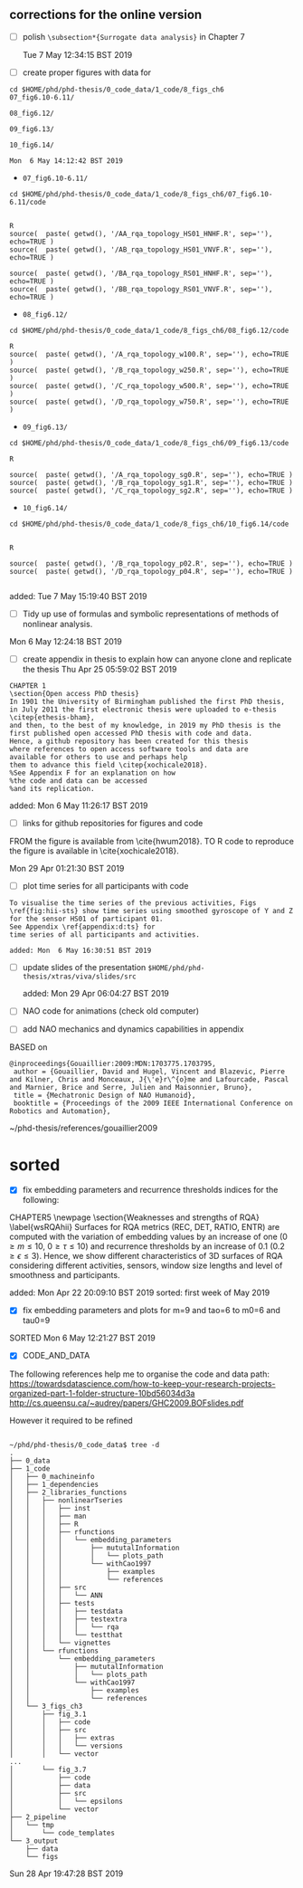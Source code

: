 corrections for the online version
---


* [ ] polish `\subsection*{Surrogate data analysis}` in Chapter 7

	Tue  7 May 12:34:15 BST 2019



* [ ] create proper figures with data for

```
cd $HOME/phd/phd-thesis/0_code_data/1_code/8_figs_ch6 
07_fig6.10-6.11/  

08_fig6.12/  

09_fig6.13/  

10_fig6.14/
```
	Mon  6 May 14:12:42 BST 2019




* `07_fig6.10-6.11/`

```
cd $HOME/phd/phd-thesis/0_code_data/1_code/8_figs_ch6/07_fig6.10-6.11/code 


R
source(  paste( getwd(), '/AA_rqa_topology_HS01_HNHF.R', sep=''), echo=TRUE )
source(  paste( getwd(), '/AB_rqa_topology_HS01_VNVF.R', sep=''), echo=TRUE )

source(  paste( getwd(), '/BA_rqa_topology_RS01_HNHF.R', sep=''), echo=TRUE )
source(  paste( getwd(), '/BB_rqa_topology_RS01_VNVF.R', sep=''), echo=TRUE )
```




* `08_fig6.12/`

```
cd $HOME/phd/phd-thesis/0_code_data/1_code/8_figs_ch6/08_fig6.12/code 

R
source(  paste( getwd(), '/A_rqa_topology_w100.R', sep=''), echo=TRUE )
source(  paste( getwd(), '/B_rqa_topology_w250.R', sep=''), echo=TRUE )
source(  paste( getwd(), '/C_rqa_topology_w500.R', sep=''), echo=TRUE )
source(  paste( getwd(), '/D_rqa_topology_w750.R', sep=''), echo=TRUE )
```



* `09_fig6.13/`


```
cd $HOME/phd/phd-thesis/0_code_data/1_code/8_figs_ch6/09_fig6.13/code

R

source(  paste( getwd(), '/A_rqa_topology_sg0.R', sep=''), echo=TRUE )
source(  paste( getwd(), '/B_rqa_topology_sg1.R', sep=''), echo=TRUE )
source(  paste( getwd(), '/C_rqa_topology_sg2.R', sep=''), echo=TRUE )

```



* `10_fig6.14/`
```
cd $HOME/phd/phd-thesis/0_code_data/1_code/8_figs_ch6/10_fig6.14/code 


R

source(  paste( getwd(), '/B_rqa_topology_p02.R', sep=''), echo=TRUE )
source(  paste( getwd(), '/D_rqa_topology_p04.R', sep=''), echo=TRUE )


```


added:  Tue  7 May 15:19:40 BST 2019






* [ ]	Tidy up use of formulas and symbolic 
	representations of methods of nonlinear analysis.
	
Mon  6 May 12:24:18 BST 2019



* [ ] create appendix in thesis to explain 
	how can anyone clone and replicate
	the thesis
	Thu Apr 25 05:59:02 BST 2019



```
CHAPTER 1
\section{Open access PhD thesis}
In 1901 the University of Birmingham published the first PhD thesis, 
in July 2011 the first electronic thesis were uploaded to e-thesis 
\citep{ethesis-bham}, 
and then, to the best of my knowledge, in 2019 my PhD thesis is the 
first published open accessed PhD thesis with code and data.
Hence, a github repository has been created for this thesis 
where references to open access software tools and data are 
available for others to use and perhaps help 
them to advance this field \citep{xochicale2018}.
%See Appendix F for an explanation on how 
%the code and data can be accessed 
%and its replication.
```

added: Mon  6 May 11:26:17 BST 2019

* [ ] links for github repositories for figures and code

FROM
	the figure is available from \cite{hwum2018}.
TO
	R code to reproduce the figure is available in \cite{xochicale2018}.


Mon 29 Apr 01:21:30 BST 2019





* [ ] plot time series for all participants with code

```
To visualise the time series of the previous activities, Figs 
\ref{fig:hii-sts} show time series using smoothed gyroscope of Y and Z 
for the sensor HS01 of participant 01.
See Appendix \ref{appendix:d:ts} for 
time series of all participants and activities. 
```

	added: Mon  6 May 16:30:51 BST 2019


* [ ] update slides of the presentation
	`$HOME/phd/phd-thesis/xtras/viva/slides/src`
	
	added: Mon 29 Apr 06:04:27 BST 2019





* [ ] NAO code for animations (check old computer)
	

* [ ] add NAO mechanics and dynamics capabilities in appendix

BASED on
```
@inproceedings{Gouaillier:2009:MDN:1703775.1703795,
 author = {Gouaillier, David and Hugel, Vincent and Blazevic, Pierre and Kilner, Chris and Monceaux, J{\'e}r\^{o}me and Lafourcade, Pascal and Marnier, Brice and Serre, Julien and Maisonnier, Bruno},
 title = {Mechatronic Design of NAO Humanoid},
 booktitle = {Proceedings of the 2009 IEEE International Conference on Robotics and Automation},
 ```

~/phd-thesis/references/gouaillier2009 













# sorted 





* [x] fix embedding parameters and recurrence thresholds indices
for the following: 

CHAPTER5
\newpage
\section{Weaknesses and strengths of RQA} \label{wsRQAhii}
Surfaces for RQA metrics (REC, DET, RATIO, ENTR) are computed with the 
variation of embedding values by an increase of one 
($0 \ge m \le 10$, $0 \ge \tau \le 10$) 
and recurrence thresholds by an increase of 0.1 ($0.2 \ge \epsilon \le 3$).
Hence, we show different characteristics of 3D surfaces of RQA considering 
different activities, sensors, window size lengths and level of smoothness 
and participants.


added: Mon Apr 22 20:09:10 BST 2019
sorted: first week of May 2019







* [x] fix embedding parameters and plots for m=9 and tao=6
	to 
	m0=6 and tau0=9

SORTED Mon  6 May 12:21:27 BST 2019





* [x] CODE_AND_DATA

The following references help me to organise the code and data 
path: 
https://towardsdatascience.com/how-to-keep-your-research-projects-organized-part-1-folder-structure-10bd56034d3a
http://cs.queensu.ca/~audrey/papers/GHC2009.BOFslides.pdf


However it required to be refined

```

~/phd/phd-thesis/0_code_data$ tree -d
.
├── 0_data
├── 1_code
│   ├── 0_machineinfo
│   ├── 1_dependencies
│   ├── 2_libraries_functions
│   │   ├── nonlinearTseries
│   │   │   ├── inst
│   │   │   ├── man
│   │   │   ├── R
│   │   │   ├── rfunctions
│   │   │   │   └── embedding_parameters
│   │   │   │       ├── mututalInformation
│   │   │   │       │   └── plots_path
│   │   │   │       └── withCao1997
│   │   │   │           ├── examples
│   │   │   │           └── references
│   │   │   ├── src
│   │   │   │   └── ANN
│   │   │   ├── tests
│   │   │   │   ├── testdata
│   │   │   │   ├── testextra
│   │   │   │   │   └── rqa
│   │   │   │   └── testthat
│   │   │   └── vignettes
│   │   └── rfunctions
│   │       └── embedding_parameters
│   │           ├── mututalInformation
│   │           │   └── plots_path
│   │           └── withCao1997
│   │               ├── examples
│   │               └── references
│   └── 3_figs_ch3
│       ├── fig_3.1
│       │   ├── code
│       │   ├── src
│       │   │   ├── extras
│       │   │   └── versions
│       │   └── vector
...
│       └── fig_3.7
│           ├── code
│           ├── data
│           ├── src
│           │   └── epsilons
│           └── vector
├── 2_pipeline
│   └── tmp
│       └── code_templates
└── 3_output
    ├── data
    └── figs
```

Sun 28 Apr 19:47:28 BST 2019





